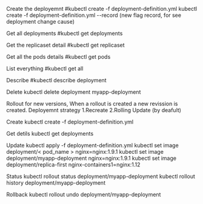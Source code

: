 
Create the deployemnt
#kubectl create -f deployment-definition.yml
kubectl create -f deployment-definition.yml --record (new flag record, for see deployment change cause)


Get all deployments
#kubectl get deployments

Get the replicaset detail
#kubectl get replicaset

Get all the pods details
#kubectl get pods

List everything
#kubectl get all

Describe
#kubectl describe deployment

Delete
kubectl delete deployment myapp-deployment


Rollout for new versions, When a rollout is created a new revission is created.
Deployemnt strategy 
1.Recreate
2.Rolling Update (by deafult)



Create
kubectl create -f deployment-definition.yml

Get detils
kubectl get deployments

Update
kubectl apply -f deployment-definition.yml
kubectl set image deployment/< pod_name > nginx=nginx:1.9.1
kubectl set image deployment/myapp-deployment nginx=nginx:1.9.1
kubectl set image deployment/replica-first nginx-containers1=nginx:1.12

Status
kubectl rollout status deployment/myapp-deployment
kubectl rollout history deployment/myapp-deployment

Rollback
kubectl rollout undo deployment/myapp-deployment
